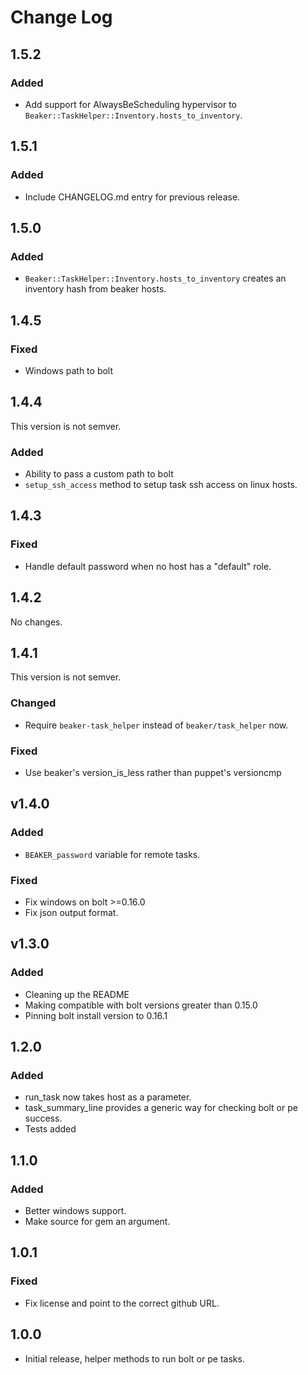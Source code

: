 # Change Log

## 1.5.2
### Added
- Add support for AlwaysBeScheduling hypervisor to `Beaker::TaskHelper::Inventory.hosts_to_inventory`.

## 1.5.1
### Added
- Include CHANGELOG.md entry for previous release.

## 1.5.0
### Added
- `Beaker::TaskHelper::Inventory.hosts_to_inventory` creates an inventory hash from beaker hosts.

## 1.4.5
### Fixed
- Windows path to bolt

## 1.4.4
This version is not semver.
### Added
- Ability to pass a custom path to bolt
- `setup_ssh_access` method to setup task ssh access on linux hosts.

## 1.4.3
### Fixed
- Handle default password when no host has a "default" role.

## 1.4.2
No changes.

## 1.4.1
This version is not semver.
### Changed
- Require `beaker-task_helper` instead of `beaker/task_helper` now.

### Fixed
- Use beaker's version_is_less rather than puppet's versioncmp

## v1.4.0
### Added
- `BEAKER_password` variable for remote tasks.

### Fixed
- Fix windows on bolt >=0.16.0
- Fix json output format.

## v1.3.0
### Added
- Cleaning up the README
- Making compatible with bolt versions greater than 0.15.0
- Pinning bolt install version to 0.16.1

## 1.2.0
### Added
- run_task now takes host as a parameter.
- task_summary_line provides a generic way for checking bolt or pe success.
- Tests added

## 1.1.0
### Added
- Better windows support.
- Make source for gem an argument.

## 1.0.1
### Fixed
- Fix license and point to the correct github URL.

## 1.0.0
- Initial release, helper methods to run bolt or pe tasks.
